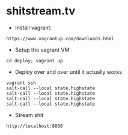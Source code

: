 shitstream.tv
=============

* Install vagrant:
```
https://www.vagrantup.com/downloads.html
```

* Setup the vagrant VM:
```
cd deploy; vagrant up
```

* Deploy over and over until it actually works
```
vagrant ssh
salt-call --local state.highstate
salt-call --local state.highstate
salt-call --local state.highstate
salt-call --local state.highstate
```

* Stream shit
```
http://localhost:8080
```
